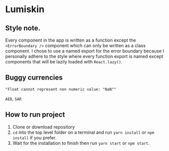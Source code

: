 # Lumiskin

## Style note.

Every component in the app is written as a function except the `<ErrorBoundary />` component which can only be written as a class component. I chose to use a named export for the error boundary because I personally adhere to the style where every function export is named except components that will be lazily loaded with `React.lazy()`.

## Buggy currencies

`"Float cannot represent non numeric value: "NaN""`

`AED`, `SAR`

## How to run project

1. Clone or download repository
1. `cd` into the top level folder on a terminal and run `yarn install` or `npm install` if you prefer.
1. Wait for the installation to finish then run `yarn start` or `npm start`.

